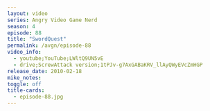 ```yaml
---
layout: video
series: Angry Video Game Nerd
season: 4
episode: 88
title: "SwordQuest"
permalink: /avgn/episode-88
video_info:
  - youtube;YouTube;LWltQ9UN5vE
  - drive;ScrewAttack version;1tPJv-g7AxGABaKRV_llAyQWyEVcZmHGP
release_date: 2010-02-18
mike_notes:
toggle: off
title-cards:
  - episode-88.jpg
---
```

